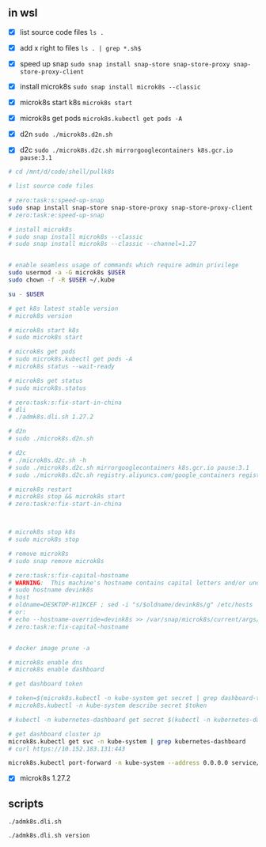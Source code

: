 ## in wsl

- [x] list source code files `ls .`
- [x] add x right to files `ls . | grep *.sh$ `

- [x] speed up snap `sudo snap install snap-store snap-store-proxy snap-store-proxy-client`
- [x] install microk8s `sudo snap install microk8s --classic`
- [x] microk8s start k8s `microk8s start`
- [x] microk8s get pods `microk8s.kubectl get pods -A`
- [x] d2n `sudo ./microk8s.d2n.sh`
- [x] d2c `sudo ./microk8s.d2c.sh mirrorgooglecontainers k8s.gcr.io pause:3.1`

```bash
# cd /mnt/d/code/shell/pullk8s

# list source code files

# zero:task:s:speed-up-snap
sudo snap install snap-store snap-store-proxy snap-store-proxy-client
# zero:task:e:speed-up-snap

# install microk8s
# sudo snap install microk8s --classic 
# sudo snap install microk8s --classic --channel=1.27


# enable seamless usage of commands which require admin privilege
sudo usermod -a -G microk8s $USER
sudo chown -f -R $USER ~/.kube

su - $USER

# get k8s latest stable version
# microk8s version

# microk8s start k8s
# sudo microk8s start

# microk8s get pods
# sudo microk8s.kubectl get pods -A
# microk8s status --wait-ready

# microk8s get status
# sudo microk8s.status

# zero:task:s:fix-start-in-china
# dli
# ./admk8s.dli.sh 1.27.2

# d2n 
# sudo ./microk8s.d2n.sh

# d2c
# ./microk8s.d2c.sh -h
# sudo ./microk8s.d2c.sh mirrorgooglecontainers k8s.gcr.io pause:3.1
# sudo ./microk8s.d2c.sh registry.aliyuncs.com/google_containers registry.k8s.io pause:3.7 # microk8s@1.27.2 

# microk8s restart 
# microk8s stop && microk8s start
# zero:task:e:fix-start-in-china



# microk8s stop k8s
# sudo microk8s stop

# remove microk8s
# sudo snap remove microk8s

# zero:task:s:fix-capital-hostname
# WARNING:  This machine's hostname contains capital letters and/or underscores.
# sudo hostname devink8s
# host
# oldname=DESKTOP-H1IKCEF ; sed -i "s/$oldname/devink8s/g" /etc/hosts
# or:
# echo --hostname-override=devink8s >> /var/snap/microk8s/current/args/kubelet
# zero:task:e:fix-capital-hostname


# docker image prune -a

# microk8s enable dns
# microk8s enable dashboard

# get dashboard token

# token=$(microk8s.kubectl -n kube-system get secret | grep dashboard-token | cut -d " " -f1)
# microk8s.kubectl -n kube-system describe secret $token

# kubectl -n kubernetes-dashboard get secret $(kubectl -n kubernetes-dashboard get sa/admin-user -o jsonpath="{.secrets[0].name}") -o go-template="{{.data.token | base64decode}}"

# get dashboard cluster ip
microk8s.kubectl get svc -n kube-system | grep kubernetes-dashboard
# curl https://10.152.183.131:443

microk8s.kubectl port-forward -n kube-system --address 0.0.0.0 service/kubernetes-dashboard 5000:443
```

- [x] microk8s 1.27.2


## scripts

`./admk8s.dli.sh`
```bash
./admk8s.dli.sh version
```